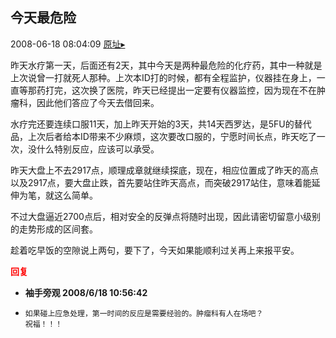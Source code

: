 ## 今天最危险
2008-06-18 08:04:09
[原址▸](http://www.fxgan.com/chan_time/2008_01_06/988.htm)


昨天水疗第一天，后面还有2天，其中今天是两种最危险的化疗药，其中一种就是上次说曾一打就死人那种。上次本ID打的时候，都有全程监护，仪器挂在身上，一直等那药打完，这次换了医院，昨天已经提出一定要有仪器监控，因为现在不在肿瘤科，因此他们答应了今天去借回来。

水疗完还要连续口服11天，加上昨天开始的3天，共14天西罗达，是5FU的替代品，上次后者给本ID带来不少麻烦，这次要改口服的，宁愿时间长点，昨天吃了一次，没什么特别反应，应该可以承受。

昨天大盘上不去2917点，顺理成章就继续探底，现在，相应位置成了昨天的高点以及2917点，要大盘止跌，首先要站住昨天高点，而突破2917站住，意味着能延伸为笔，就这么简单。

不过大盘逼近2700点后，相对安全的反弹点将随时出现，因此请密切留意小级别的走势形成的区间套。

趁着吃早饭的空隙说上两句，要下了，今天如果能顺利过关再上来报平安。






<font color='red'>**回复**</font>


- **袖手旁观 2008/6/18 10:56:42**
- ```
  如果碰上应急处理，第一时间的反应是需要经验的。肿瘤科有人在场吧？
  祝福！！！
  ```

